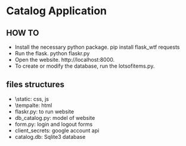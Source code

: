 # Catalog Application

## HOW TO
- Install the necessary python package. pip install flask_wtf requests
- Run the flask. python flaskr.py
- Open the website. http://localhost:8000.
- To create or modify the database, run the lotsofitems.py.

## files structures
- \static: css, js
- \tempalte: html
- flaskr.py: to run website
- db_catalog.py: model of website
- form.py: login and logout forms
- client_secrets: google account api 
- catalog.db: Sqlite3 database